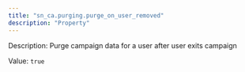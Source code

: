 ```yaml
---
title: "sn_ca.purging.purge_on_user_removed"
description: "Property"
---
```


Description: Purge campaign data for a user after user exits campaign

Value: `true`